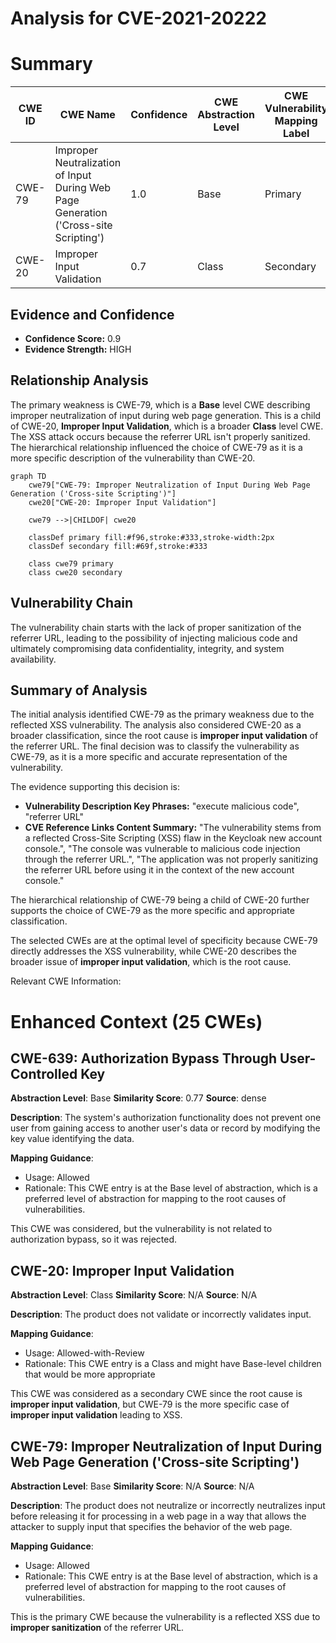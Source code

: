 # Analysis for CVE-2021-20222

# Summary
| CWE ID | CWE Name | Confidence | CWE Abstraction Level | CWE Vulnerability Mapping Label | CWE-Vulnerability Mapping Notes |
|---|---|---|---|---|---|
| CWE-79 | Improper Neutralization of Input During Web Page Generation ('Cross-site Scripting') | 1.0 | Base | Primary | Allowed |
| CWE-20 | Improper Input Validation | 0.7 | Class | Secondary | Allowed-with-Review |

## Evidence and Confidence

*   **Confidence Score:** 0.9
*   **Evidence Strength:** HIGH

## Relationship Analysis
The primary weakness is CWE-79, which is a **Base** level CWE describing improper neutralization of input during web page generation. This is a child of CWE-20, **Improper Input Validation**, which is a broader **Class** level CWE. The XSS attack occurs because the referrer URL isn't properly sanitized. The hierarchical relationship influenced the choice of CWE-79 as it is a more specific description of the vulnerability than CWE-20.

```mermaid
graph TD
    cwe79["CWE-79: Improper Neutralization of Input During Web Page Generation ('Cross-site Scripting')"]
    cwe20["CWE-20: Improper Input Validation"]
    
    cwe79 -->|CHILDOF| cwe20

    classDef primary fill:#f96,stroke:#333,stroke-width:2px
    classDef secondary fill:#69f,stroke:#333
    
    class cwe79 primary
    class cwe20 secondary
```

## Vulnerability Chain
The vulnerability chain starts with the lack of proper sanitization of the referrer URL, leading to the possibility of injecting malicious code and ultimately compromising data confidentiality, integrity, and system availability.

## Summary of Analysis
The initial analysis identified CWE-79 as the primary weakness due to the reflected XSS vulnerability. The analysis also considered CWE-20 as a broader classification, since the root cause is **improper input validation** of the referrer URL. The final decision was to classify the vulnerability as CWE-79, as it is a more specific and accurate representation of the vulnerability.

The evidence supporting this decision is:

*   **Vulnerability Description Key Phrases:** "execute malicious code", "referrer URL"
*   **CVE Reference Links Content Summary:** "The vulnerability stems from a reflected Cross-Site Scripting (XSS) flaw in the Keycloak new account console.", "The console was vulnerable to malicious code injection through the referrer URL.", "The application was not properly sanitizing the referrer URL before using it in the context of the new account console."

The hierarchical relationship of CWE-79 being a child of CWE-20 further supports the choice of CWE-79 as the more specific and appropriate classification.

The selected CWEs are at the optimal level of specificity because CWE-79 directly addresses the XSS vulnerability, while CWE-20 describes the broader issue of **improper input validation**, which is the root cause.

Relevant CWE Information:

# Enhanced Context (25 CWEs)

## CWE-639: Authorization Bypass Through User-Controlled Key
**Abstraction Level**: Base
**Similarity Score**: 0.77
**Source**: dense

**Description**:
The system's authorization functionality does not prevent one user from gaining access to another user's data or record by modifying the key value identifying the data.

**Mapping Guidance**:
- Usage: Allowed
- Rationale: This CWE entry is at the Base level of abstraction, which is a preferred level of abstraction for mapping to the root causes of vulnerabilities.

This CWE was considered, but the vulnerability is not related to authorization bypass, so it was rejected.

## CWE-20: Improper Input Validation
**Abstraction Level**: Class
**Similarity Score**: N/A
**Source**: N/A

**Description**: The product does not validate or incorrectly validates input.

**Mapping Guidance**:
- Usage: Allowed-with-Review
- Rationale: This CWE entry is a Class and might have Base-level children that would be more appropriate

This CWE was considered as a secondary CWE since the root cause is **improper input validation**, but CWE-79 is the more specific case of **improper input validation** leading to XSS.

## CWE-79: Improper Neutralization of Input During Web Page Generation ('Cross-site Scripting')
**Abstraction Level**: Base
**Similarity Score**: N/A
**Source**: N/A

**Description**: The product does not neutralize or incorrectly neutralizes input before releasing it for processing in a web page in a way that allows the attacker to supply input that specifies the behavior of the web page.

**Mapping Guidance**:
- Usage: Allowed
- Rationale: This CWE entry is at the Base level of abstraction, which is a preferred level of abstraction for mapping to the root causes of vulnerabilities.

This is the primary CWE because the vulnerability is a reflected XSS due to **improper sanitization** of the referrer URL.